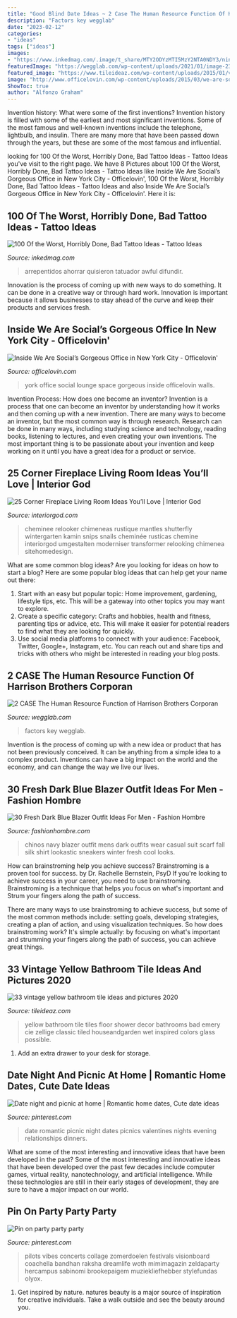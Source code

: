 ```yaml
---
title: "Good Blind Date Ideas ~ 2 Case The Human Resource Function Of Harrison Brothers Corporan"
description: "Factors key wegglab"
date: "2023-02-12"
categories:
- "ideas"
tags: ["ideas"]
images:
- "https://www.inkedmag.com/.image/t_share/MTY2ODYzMTI5MzY2NTA0NDY3/nintchdbpict000519402822.jpg"
featuredImage: "https://wegglab.com/wp-content/uploads/2021/01/image-2392.png"
featured_image: "https://www.tileideaz.com/wp-content/uploads/2015/01/vintage_yellow_bathroom_tile_6.jpg"
image: "http://www.officelovin.com/wp-content/uploads/2015/03/we-are-social-new-york-1.jpeg"
ShowToc: true
author: "Alfonzo Graham"
---
```



Invention history: What were some of the first inventions?
Invention history is filled with some of the earliest and most significant inventions. Some of the most famous and well-known inventions include the telephone, lightbulb, and insulin. There are many more that have been passed down through the years, but these are some of the most famous and influential.

	

		
looking for 100 Of the Worst, Horribly Done, Bad Tattoo Ideas - Tattoo Ideas you've visit to the right page. We have 8 Pictures about 100 Of the Worst, Horribly Done, Bad Tattoo Ideas - Tattoo Ideas like Inside We Are Social’s Gorgeous Office in New York City - Officelovin&#039;, 100 Of the Worst, Horribly Done, Bad Tattoo Ideas - Tattoo Ideas and also Inside We Are Social’s Gorgeous Office in New York City - Officelovin&#039;. Here it is:
		
    
## 100 Of The Worst, Horribly Done, Bad Tattoo Ideas - Tattoo Ideas

<img loading=lazy src="https://www.inkedmag.com/.image/t_share/MTY2ODYzMTI5MzY2NTA0NDY3/nintchdbpict000519402822.jpg" onerror="this.onerror=null;this.src='https://tse2.mm.bing.net/th?id=OIP.FF1H3-SjZF4B-rJpCuimuwHaHz&amp;pid=15.1';" alt="100 Of the Worst, Horribly Done, Bad Tattoo Ideas - Tattoo Ideas">

_Source: inkedmag.com_

>arrepentidos ahorrar quisieron tatuador awful difundir. 

	

Innovation is the process of coming up with new ways to do something. It can be done in a creative way or through hard work. Innovation is important because it allows businesses to stay ahead of the curve and keep their products and services fresh.

    
## Inside We Are Social’s Gorgeous Office In New York City - Officelovin&#039;

<img loading=lazy src="http://www.officelovin.com/wp-content/uploads/2015/03/we-are-social-new-york-1.jpeg" onerror="this.onerror=null;this.src='https://tse2.mm.bing.net/th?id=OIP.W4pB-cRPmmUc_sQ_ZjJ2bQHaFV&amp;pid=15.1';" alt="Inside We Are Social’s Gorgeous Office in New York City - Officelovin&#039;">

_Source: officelovin.com_

>york office social lounge space gorgeous inside officelovin walls. 

	

Invention Process: How does one become an inventor?
Invention is a process that one can become an inventor by understanding how it works and then coming up with a new invention. There are many ways to become an inventor, but the most common way is through research. Research can be done in many ways, including studying science and technology, reading books, listening to lectures, and even creating your own inventions. The most important thing is to be passionate about your invention and keep working on it until you have a great idea for a product or service.

    
## 25 Corner Fireplace Living Room Ideas You’ll Love | Interior God

<img loading=lazy src="https://interiorgod.com/wp-content/uploads/2016/11/fireplace-between-two-windows.jpg" onerror="this.onerror=null;this.src='https://tse1.mm.bing.net/th?id=OIP.oDj7xlRK9G0A2CPmryPShQHaLH&amp;pid=15.1';" alt="25 Corner Fireplace Living Room Ideas You’ll Love | Interior God">

_Source: interiorgod.com_

>cheminee relooker chimeneas rustique mantles shutterfly wintergarten kamin snips snails cheminée rusticas chemine interiorgod umgestalten moderniser transformer relooking chimenea sitehomedesign. 

	

What are some common blog ideas?
Are you looking for ideas on how to start a blog? Here are some popular blog ideas that can help get your name out there: 
1. Start with an easy but popular topic: Home improvement, gardening, lifestyle tips, etc. This will be a gateway into other topics you may want to explore.
2. Create a specific category: Crafts and hobbies, health and fitness, parenting tips or advice, etc. This will make it easier for potential readers to find what they are looking for quickly.
3. Use social media platforms to connect with your audience: Facebook, Twitter, Google+, Instagram, etc. You can reach out and share tips and tricks with others who might be interested in reading your blog posts.

    
## 2 CASE The Human Resource Function Of Harrison Brothers Corporan

<img loading=lazy src="https://wegglab.com/wp-content/uploads/2021/01/image-2392.png" onerror="this.onerror=null;this.src='https://tse4.mm.bing.net/th?id=OIP.z28Mc2Af66IlfhfommGakQAAAA&amp;pid=15.1';" alt="2 CASE The Human Resource Function of Harrison Brothers Corporan">

_Source: wegglab.com_

>factors key wegglab. 

	

Invention is the process of coming up with a new idea or product that has not been previously conceived. It can be anything from a simple idea to a complex product. Inventions can have a big impact on the world and the economy, and can change the way we live our lives.

    
## 30 Fresh Dark Blue Blazer Outfit Ideas For Men - Fashion Hombre

<img loading=lazy src="http://www.fashionhombre.com/wp-content/uploads/2019/07/Fresh-Dark-Blue-Blazer-Outfit-Ideas-For-Men-12-1.jpg" onerror="this.onerror=null;this.src='https://tse4.mm.bing.net/th?id=OIP.GonPSKXua_3ro3Jr9-_D4wHaLH&amp;pid=15.1';" alt="30 Fresh Dark Blue Blazer Outfit Ideas For Men - Fashion Hombre">

_Source: fashionhombre.com_

>chinos navy blazer outfit mens dark outfits wear casual suit scarf fall silk shirt lookastic sneakers winter fresh cool looks. 

	

How can brainstroming help you achieve success?
Brainstroming is a proven tool for success. by Dr. Rachelle Bernstein, PsyD
If you're looking to achieve success in your career, you need to use brainstroming. Brainstroming is a technique that helps you focus on what's important and Strum your fingers along the path of success.

There are many ways to use brainstroming to achieve success, but some of the most common methods include: setting goals, developing strategies, creating a plan of action, and using visualization techniques. So how does brainstroming work? It's simple actually: by focusing on what's important and strumming your fingers along the path of success, you can achieve great things.

    
## 33 Vintage Yellow Bathroom Tile Ideas And Pictures 2020

<img loading=lazy src="https://www.tileideaz.com/wp-content/uploads/2015/01/vintage_yellow_bathroom_tile_6.jpg" onerror="this.onerror=null;this.src='https://tse4.mm.bing.net/th?id=OIP.EJeDRo6DS9vbYmTPWguYXAHaLE&amp;pid=15.1';" alt="33 vintage yellow bathroom tile ideas and pictures 2020">

_Source: tileideaz.com_

>yellow bathroom tile tiles floor shower decor bathrooms bad emery cie zellige classic tiled houseandgarden wet inspired colors glass possible. 

	

1. Add an extra drawer to your desk for storage.

    
## Date Night And Picnic At Home | Romantic Home Dates, Cute Date Ideas

<img loading=lazy src="https://i.pinimg.com/736x/ed/db/53/eddb535f83a9830704dd01dde4559cc2--date-nights-picnics.jpg" onerror="this.onerror=null;this.src='https://tse3.mm.bing.net/th?id=OIP.PjW4Ok214HG7niKrfki_lwHaJ3&amp;pid=15.1';" alt="Date night and picnic at home | Romantic home dates, Cute date ideas">

_Source: pinterest.com_

>date romantic picnic night dates picnics valentines nights evening relationships dinners. 

	

What are some of the most interesting and innovative ideas that have been developed in the past?
Some of the most interesting and innovative ideas that have been developed over the past few decades include computer games, virtual reality, nanotechnology, and artificial intelligence. While these technologies are still in their early stages of development, they are sure to have a major impact on our world.

    
## Pin On Party Party Party

<img loading=lazy src="https://i.pinimg.com/736x/3d/bb/0a/3dbb0a91aed0e9e77cbf4f62f1ff334b.jpg" onerror="this.onerror=null;this.src='https://tse1.mm.bing.net/th?id=OIP.wWwkkme6oIEZ-2tbwPkamQAAAA&amp;pid=15.1';" alt="Pin on party party party">

_Source: pinterest.com_

>pilots vibes concerts collage zomerdoelen festivals visionboard coachella bandhan raksha dreamlife woth mimimagazin zeldaparty hercampus sabinomi brookepaigem muziekliefhebber stylefundas olyox. 

	

1. Get inspired by nature. natures beauty is a major source of inspiration for creative individuals. Take a walk outside and see the beauty around you.

